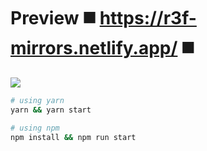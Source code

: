 # Preview ◼️ https://r3f-mirrors.netlify.app/ ◼️

![](https://github.com/emmelleppi/r3f-mirrors/blob/master/screenshot.jpg?raw=true)
 
```bash
# using yarn
yarn && yarn start

# using npm
npm install && npm run start
```
